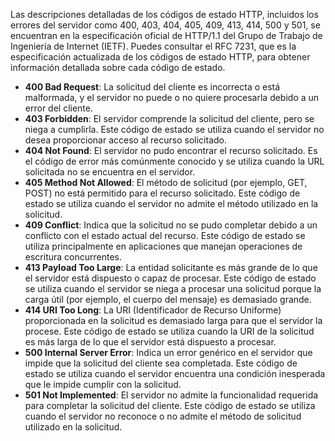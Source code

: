 Las descripciones detalladas de los códigos de estado HTTP, incluidos los errores del servidor como 400, 403, 404, 405, 409, 413, 414, 500 y 501, se encuentran en la especificación oficial de HTTP/1.1 del Grupo de Trabajo de Ingeniería de Internet (IETF). Puedes consultar el RFC 7231, que es la especificación actualizada de los códigos de estado HTTP, para obtener información detallada sobre cada código de estado.


- **400 Bad Request**: La solicitud del cliente es incorrecta o está malformada, y el servidor no puede o no quiere procesarla debido a un error del cliente.
- **403 Forbidden**: El servidor comprende la solicitud del cliente, pero se niega a cumplirla. Este código de estado se utiliza cuando el servidor no desea proporcionar acceso al recurso solicitado.
- **404 Not Found**: El servidor no pudo encontrar el recurso solicitado. Es el código de error más comúnmente conocido y se utiliza cuando la URL solicitada no se encuentra en el servidor.
- **405 Method Not Allowed**: El método de solicitud (por ejemplo, GET, POST) no está permitido para el recurso solicitado. Este código de estado se utiliza cuando el servidor no admite el método utilizado en la solicitud.
- **409 Conflict**: Indica que la solicitud no se pudo completar debido a un conflicto con el estado actual del recurso. Este código de estado se utiliza principalmente en aplicaciones que manejan operaciones de escritura concurrentes.
- **413 Payload Too Large**: La entidad solicitante es más grande de lo que el servidor está dispuesto o capaz de procesar. Este código de estado se utiliza cuando el servidor se niega a procesar una solicitud porque la carga útil (por ejemplo, el cuerpo del mensaje) es demasiado grande.
- **414 URI Too Long**: La URI (Identificador de Recurso Uniforme) proporcionada en la solicitud es demasiado larga para que el servidor la procese. Este código de estado se utiliza cuando la URI de la solicitud es más larga de lo que el servidor está dispuesto a procesar.
- **500 Internal Server Error**: Indica un error genérico en el servidor que impide que la solicitud del cliente sea completada. Este código de estado se utiliza cuando el servidor encuentra una condición inesperada que le impide cumplir con la solicitud.
- **501 Not Implemented**: El servidor no admite la funcionalidad requerida para completar la solicitud del cliente. Este código de estado se utiliza cuando el servidor no reconoce o no admite el método de solicitud utilizado en la solicitud.

